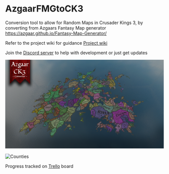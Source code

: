 # AzgaarFMGtoCK3
Conversion tool to allow for Random Maps in Crusader Kings 3, by converting from Azgaars Fantasy Map generator https://azgaar.github.io/Fantasy-Map-Generator/






Refer to the project wiki for guidance
[Project wiki ](https://github.com/niefia/AzgaarFMGtoCK3/wiki/Official-Azgaar-to-CK3-Converter-Guide)



Join the [Discord server](https://discord.gg/UrXnsbDRad) to help with development or just get updates


![Banner](./github/banner.png)

![Counties](https://cdn.discordapp.com/attachments/1074438094813671464/1075816311088762880/image.png)

Progress tracked on [Trello](https://trello.com/b/yDIcIxDd/azgaar-ck3) board
